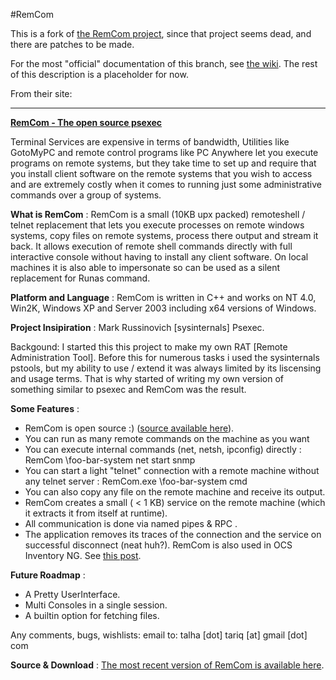 #RemCom

This is a fork of [the RemCom project](http://talhatariq.wordpress.com/2006/04/14/the-open-source-psexec/), since that project seems dead, and there are patches to be made.

For the most "official" documentation of this branch, see [the wiki](https://github.com/kavika13/RemCom/wiki).  The rest of this description is a placeholder for now.

From their site:

---

**[RemCom - The open source psexec](http://sourceforge.net/projects/rce/)**

Terminal Services are expensive in terms of bandwidth, Utilities like GotoMyPC and remote control programs like PC Anywhere let you execute programs on remote systems, but they take time to set up and require that you install client software on the remote systems that you wish to access and are extremely costly when it comes to running just some administrative commands over a group of systems.

**What is RemCom** : RemCom is a small (10KB upx packed) remoteshell / telnet replacement that lets you execute processes on remote windows systems, copy files on remote systems, process there output and stream it back. It allows execution of remote shell commands directly with full interactive console without having to install any client software. On local machines it is also able to impersonate so can be used as a silent replacement for Runas command.

**Platform and Language** : RemCom is written in C++ and works on NT 4.0, Win2K, Windows XP and Server 2003 including x64 versions of Windows.

**Project Insipiration** : Mark Russinovich [sysinternals] Psexec.

Backgound: I started this this project to make my own RAT [Remote Administration Tool]. Before this for numerous tasks i used the sysinternals pstools, but my ability to use / extend it was always limited by its liscensing and usage terms. That is why started of writing my own version of something similar to psexec and RemCom was the result.

**Some Features** :

- RemCom is open source :) ([source available here](http://sourceforge.net/projects/rce/)).
- You can run as many remote commands on the machine as you want
- You can execute internal commands (net, netsh, ipconfig) directly : RemCom \\foo-bar-system net start snmp
- You can start a light "telnet" connection with a remote machine without any telnet server : RemCom.exe \\foo-bar-system cmd
- You can also copy any file on the remote machine and receive its output.
- RemCom creates a small ( < 1 KB) service on the remote machine (which it extracts it from itself at runtime).
- All communication is done via named pipes & RPC .
- The application removes its traces of the connection and the service on successful disconnect (neat huh?).
RemCom is also used in OCS Inventory NG. See [this post](http://talhatariq.wordpress.com/2006/11/23/remcom-in-ocs-inventory/).

**Future Roadmap** :

- A Pretty UserInterface.
- Multi Consoles in a single session.
- A builtin option for fetching files.

Any comments, bugs, wishlists: email to: talha [dot] tariq [at] gmail [dot] com

**Source & Download** : [The most recent version of RemCom is available here](http://sourceforge.net/projects/rce/).

